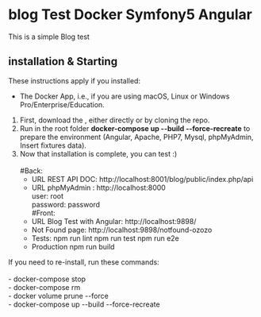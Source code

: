 # blog Test Docker Symfony5 Angular

This is a simple Blog test 

## installation & Starting 
These instructions apply if you installed:
  - The Docker App, i.e., if you are using macOS, Linux or Windows Pro/Enterprise/Education.
  
1. First, download the , either directly or by cloning the repo.
1. Run in the root folder **docker-compose up --build --force-recreate** to prepare the environment (Angular, Apache, PHP7, Mysql, phpMyAdmin, Insert fixtures data).
1. Now that installation is complete, you can test :)<br><br>
    #Back:
     - URL REST API DOC: http://localhost:8001/blog/public/index.php/api
     - URL phpMyAdmin : http://localhost:8000 
         <br> user: root 
         <br> password: password     
   #Front:  
     - URL Blog Test with Angular: http://localhost:9898/
     - Not Found page: http://localhost:9898/notfound-ozozo
     - Tests: 
         npm run lint
         npm run test
         npm run e2e
      - Production
         npm run build    
         
     
<div> If you need to re-install, run these commands: <br> <br>
 -  docker-compose stop    <br>
 -  docker-compose rm    <br>
 -  docker volume prune --force  <br>
 -  docker-compose up --build --force-recreate <br>
